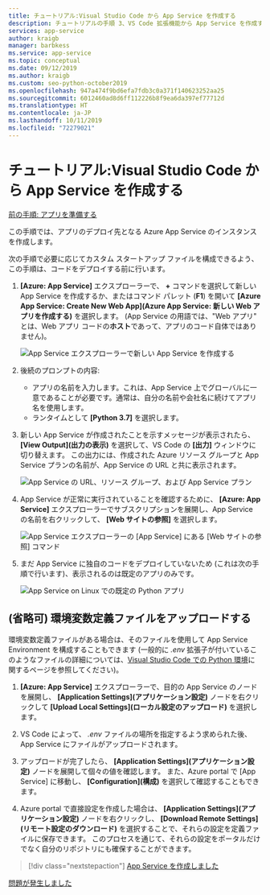 ```yaml
---
title: チュートリアル:Visual Studio Code から App Service を作成する
description: チュートリアルの手順 3、VS Code 拡張機能から App Service を作成する。
services: app-service
author: kraigb
manager: barbkess
ms.service: app-service
ms.topic: conceptual
ms.date: 09/12/2019
ms.author: kraigb
ms.custom: seo-python-october2019
ms.openlocfilehash: 947a474f9bd6efa7fdb3c0a371f140623252aa25
ms.sourcegitcommit: 6012460ad8d6ff112226b8f9ea6da397ef77712d
ms.translationtype: HT
ms.contentlocale: ja-JP
ms.lasthandoff: 10/11/2019
ms.locfileid: "72279021"
---
```

# <a name="tutorial-create-the-app-service-from-visual-studio-code"></a>チュートリアル:Visual Studio Code から App Service を作成する

[前の手順: アプリを準備する](tutorial-deploy-app-service-on-linux-02.md)

この手順では、アプリのデプロイ先となる Azure App Service のインスタンスを作成します。

次の手順で必要に応じてカスタム スタートアップ ファイルを構成できるよう、この手順は、コードをデプロイする前に行います。

1. **[Azure: App Service]** エクスプローラーで、 **+** コマンドを選択して新しい App Service を作成するか、またはコマンド パレット (**F1**) を開いて **[Azure App Service: Create New Web App]\(Azure App Service: 新しい Web アプリを作成する\)** を選択します。 (App Service の用語では、"Web アプリ" とは、Web アプリ コードの**ホスト**であって、アプリのコード自体ではありません)。

    ![App Service エクスプローラーで新しい App Service を作成する](media/deploy-azure/create-new-app-service-in-app-service-explorer.png)

1. 後続のプロンプトの内容:

    - アプリの名前を入力します。これは、App Service 上でグローバルに一意であることが必要です。通常は、自分の名前や会社名に続けてアプリ名を使用します。
    - ランタイムとして **[Python 3.7]** を選択します。

1. 新しい App Service が作成されたことを示すメッセージが表示されたら、 **[View Output]\(出力の表示\)** を選択して、VS Code の **[出力]** ウィンドウに切り替えます。 この出力には、作成された Azure リソース グループと App Service プランの名前が、App Service の URL と共に表示されます。

    ![App Service の URL、リソース グループ、および App Service プラン](media/deploy-azure/url-for-your-new-app-service-and-resource-group-and-plan.png)

1. App Service が正常に実行されていることを確認するために、 **[Azure: App Service]** エクスプローラーでサブスクリプションを展開し、App Service の名前を右クリックして、 **[Web サイトの参照]** を選択します。

    ![App Service エクスプローラーの [App Service] にある [Web サイトの参照] コマンド](media/deploy-azure/select-command-to-browse-website-in-app-service.png)

1. まだ App Service に独自のコードをデプロイしていないため (これは次の手順で行います)、表示されるのは既定のアプリのみです。

    ![App Service on Linux での既定の Python アプリ](media/deploy-azure/default-python-app-on-app-service-on-linux.png)

## <a name="optional-upload-an-environment-variable-definitions-file"></a>(省略可) 環境変数定義ファイルをアップロードする

環境変数定義ファイルがある場合は、そのファイルを使用して App Service Environment を構成することもできます (一般的に *.env* 拡張子が付いているこのようなファイルの詳細については、[Visual Studio Code での Python 環境](https://code.visualstudio.com/docs/python/environments#environment-variable-definitions-file)に関するページを参照してください)。

1. **[Azure: App Service]** エクスプローラーで、目的の App Service のノードを展開し、 **[Application Settings]\(アプリケーション設定\)** ノードを右クリックして **[Upload Local Settings]\(ローカル設定のアップロード\)** を選択します。

1. VS Code によって、 *.env* ファイルの場所を指定するよう求められた後、App Service にファイルがアップロードされます。

1. アップロードが完了したら、 **[Application Settings]\(アプリケーション設定\)** ノードを展開して個々の値を確認します。 また、Azure portal で [App Service] に移動し、 **[Configuration]\(構成\)** を選択して確認することもできます。

1. Azure portal で直接設定を作成した場合は、 **[Application Settings]\(アプリケーション設定\)** ノードを右クリックし、 **[Download Remote Settings]\(リモート設定のダウンロード\)** を選択することで、それらの設定を定義ファイルに保存できます。 このプロセスを通じて、それらの設定をポータルだけでなく自分のリポジトリにも確保することができます。

> [!div class="nextstepaction"]
> [App Service を作成しました](tutorial-deploy-app-service-on-linux-04.md)

[問題が発生しました](https://www.research.net/r/PWZWZ52?tutorial=vscode-appservice-python&step=03-create-app-service)
